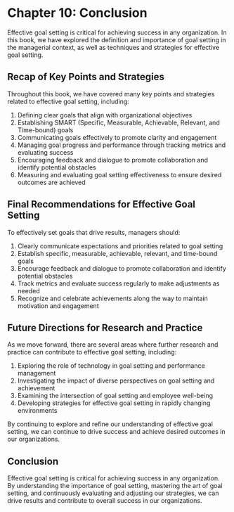 Chapter 10: Conclusion
======================

Effective goal setting is critical for achieving success in any organization. In this book, we have explored the definition and importance of goal setting in the managerial context, as well as techniques and strategies for effective goal setting.

Recap of Key Points and Strategies
----------------------------------

Throughout this book, we have covered many key points and strategies related to effective goal setting, including:

1. Defining clear goals that align with organizational objectives
2. Establishing SMART (Specific, Measurable, Achievable, Relevant, and Time-bound) goals
3. Communicating goals effectively to promote clarity and engagement
4. Managing goal progress and performance through tracking metrics and evaluating success
5. Encouraging feedback and dialogue to promote collaboration and identify potential obstacles
6. Measuring and evaluating goal setting effectiveness to ensure desired outcomes are achieved

Final Recommendations for Effective Goal Setting
------------------------------------------------

To effectively set goals that drive results, managers should:

1. Clearly communicate expectations and priorities related to goal setting
2. Establish specific, measurable, achievable, relevant, and time-bound goals
3. Encourage feedback and dialogue to promote collaboration and identify potential obstacles
4. Track metrics and evaluate success regularly to make adjustments as needed
5. Recognize and celebrate achievements along the way to maintain motivation and engagement

Future Directions for Research and Practice
-------------------------------------------

As we move forward, there are several areas where further research and practice can contribute to effective goal setting, including:

1. Exploring the role of technology in goal setting and performance management
2. Investigating the impact of diverse perspectives on goal setting and achievement
3. Examining the intersection of goal setting and employee well-being
4. Developing strategies for effective goal setting in rapidly changing environments

By continuing to explore and refine our understanding of effective goal setting, we can continue to drive success and achieve desired outcomes in our organizations.

Conclusion
----------

Effective goal setting is critical for achieving success in any organization. By understanding the importance of goal setting, mastering the art of goal setting, and continuously evaluating and adjusting our strategies, we can drive results and contribute to overall success in our organizations.
